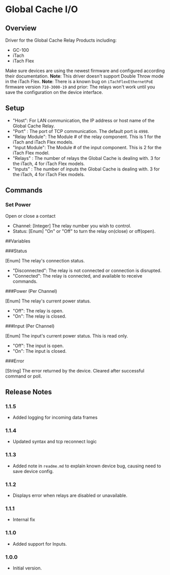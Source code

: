 # Global Cache I/O

## Overview
Driver for the Global Cache Relay Products including:
- GC-100
- iTach
- iTach Flex

Make sure devices are using the newest firmware and configured according their documentation.
**Note**: This driver doesn't support Double Throw mode in the iTach Flex.
**Note**: There is a known bug on `iTachFlexEthernetPoE` firmware version `710-3000-19` and prior: The relays won't work until you save the configuration on the device interface.

## Setup
- "Host": For LAN communication, the IP address or host name of the Global Cache Relay.
- "Port" : The port of TCP communication. The default port is `4998`. 
- "Relay Module": The Module # of the relay component. This is 1 for the  iTach and iTach Flex models. 
- "Input Module": The Module # of the input component. This is 2 for the iTach Flex model. 
- "Relays" : The number of relays the Global Cache is dealing with. 3 for the iTach, 4 for iTach Flex models. 
- "Inputs" : The number of inputs the Global Cache is dealing with. 3 for the iTach, 4 for iTach Flex models. 
 
## Commands

### Set Power
Open or close a contact
- Channel: [Integer] The relay number you wish to control.
- Status: [Enum] "On" or "Off" to turn the relay on(close) or off(open).


##Variables

###Status

[Enum] The relay's connection status.

- "Disconnected": The relay is not connected or connection is disrupted.
- "Connected":  The relay is connected, and available to receive commands.

###Power (Per Channel)

[Enum] The relay's current power status.

- "Off": The relay is open.
- "On":  The relay is closed.

###Input (Per Channel)

[Enum] The input's current power status. This is read only.

- "Off": The input is open.
- "On":  The input is closed.

###Error

[String] The error returned by the device. Cleared after successful command or poll.

## Release Notes

### 1.1.5
- Added logging for incoming data frames

### 1.1.4
- Updated syntax and tcp reconnect logic

### 1.1.3
- Added note in `readme.md` to explain known device bug, causing need to save device config.

### 1.1.2
- Displays error when relays are disabled or unavailable.

### 1.1.1
- Internal fix

### 1.1.0
- Added support for Inputs.

### 1.0.0
- Initial version.

